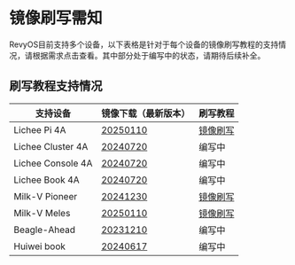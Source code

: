 # 镜像刷写需知

RevyOS目前支持多个设备，以下表格是针对于每个设备的镜像刷写教程的支持情况，请根据需求点击查看。其中部分处于编写中的状态，请期待后续补全。

## 刷写教程支持情况

| 支持设备          | 镜像下载（最新版本） | 刷写教程 |
| ----------------- | ----------|--------------------------------------------- |
| Lichee Pi 4A      | [20250110](https://mirror.iscas.ac.cn/revyos/extra/images/lpi4a/20250110/)       | [镜像刷写](./Installation/licheepi4a.md)      |
| Lichee Cluster 4A | [20240720](https://mirror.iscas.ac.cn/revyos/extra/images/lpi4a/)                | 编写中 |
| Lichee Console 4A | [20240720](https://mirror.iscas.ac.cn/revyos/extra/images/lcon4a/20240720/)      | 编写中 |
| Lichee Book 4A    | [20240720](https://mirror.iscas.ac.cn/revyos/extra/images/laptop4a/)             | 编写中 |
| Milk-V Pioneer    | [20241230](https://mirror.iscas.ac.cn/revyos/extra/images/sg2042/20241230/)      | [镜像刷写](./Installation/milkv-pioneer.md)   |
| Milk-V Meles      | [20250110](https://mirror.iscas.ac.cn/revyos/extra/images/meles/20250110/)       | [镜像刷写](https://milkv.io/zh/docs/meles/installation) |
| Beagle-Ahead      | [20231210](https://mirror.iscas.ac.cn/revyos/extra/images/beagle/20231210/)      | 编写中 |
| Huiwei book       | [20240617](https://mirror.iscas.ac.cn/revyos/extra/images/huiwei/test/20240617/) | 编写中 |

